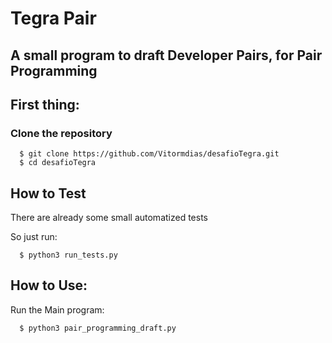 Tegra Pair
==========

## A small program to draft Developer Pairs, for Pair Programming

## First thing:

### Clone the repository

```
  $ git clone https://github.com/Vitormdias/desafioTegra.git
  $ cd desafioTegra
```

## How to Test

There are already some small automatized tests

So just run:

```
  $ python3 run_tests.py
```

## How to Use:

Run the Main program:

```
  $ python3 pair_programming_draft.py
```

